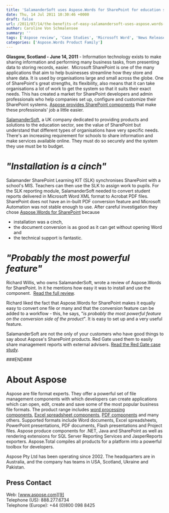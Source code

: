 ```yaml
---
title: 'SalamanderSoft uses Aspose.Words for SharePoint for education solutions'
date: Thu, 14 Jul 2011 10:30:46 +0000
draft: false
url: /2011/07/14/the-benefits-of-easy-salamandersoft-uses-aspose.words-for-sharepoint-for-education-solutions/
author: Caroline Von Schmalensee
summary: ''
tags: ['Aspose review', 'Case Studies', 'Microsoft Word', 'News Release', 'SharePoint']
categories: ['Aspose.Words Product Family']
---
```


**Glasgow, Scotland - June 14, 2011** - Information technology exists to make sharing information and performing many business tasks, from presenting data to storing records, easier.  Microsoft SharePoint is one of the many applications that aim to help businesses streamline how they store and share data. It is used by organisations large and small across the globe. One of SharePoint's great strengths, its flexibility, also means that it can take organisations a lot of work to get the system so that it suits their exact needs. This has created a market for SharePoint developers and admin professionals who help companies set up, configure and customize their SharePoint systems. [Aspose provides SharePoint components][1] that make these professionals' job a little easier.

[SalamanderSoft][2], a UK company dedicated to providing products and solutions to the education sector, see the value of SharePoint but understand that different types of organisations have very specific needs. There's an increasing requirement for schools to share information and make services available online. They must do so securely and the system they use must be to budget.

# _"Installation is a cinch"_

Salamander SharePoint Learning KIT (SLK) synchronises SharePoint with a school's MIS. Teachers can then use the SLK to assign work to pupils. For the SLK reporting module, SalamanderSoft needed to convert student reports delivered in Microsoft Word XML format to Acrobat PDF files. SharePoint does not have an in-built PDF conversion feature and Microsoft Automation was not stable enough to use. After careful investigation they chose [Aspose.Words for SharePoint][3] because

*   installation was a cinch,
*   the document conversion is as good as it can get without opening Word and
*   the technical support is fantastic.

# _"Probably the most powerful feature"_

Richard Willis, who owns SalamanderSoft, wrote a review of Aspose.Words for SharePoint. In it he mentions how easy it was to install and use the component.  [Read the full review][4].

Richard liked the fact that Aspose.Words for SharePoint makes it equally easy to convert one file or many and that the conversion feature can be added to a workflow - this, he says, "_is probably the most powerful feature on the conversion side of the product_". It is easy to set up and a very useful feature.

SalamanderSoft are not the only of your customers who have good things to say about Aspose's SharePoint products. Red Gate used them to easily share management reports with external advisers. [Read the Red Gate case study][5].

###END###

# About Aspose

Aspose are file format experts. They offer a powerful set of file management components with which developers can create applications which can open, edit, create and save some of the most popular business file formats. The product range includes [word processing components][6], [Excel spreadsheet components][7], [PDF components][8] and many others. Supported formats include Word documents, Excel spreadsheets, PowerPoint presentations, PDF documents, Flash presentations and Project files. Aspose produce components for .NET, Java and SharePoint as well as rendering extensions for SQL Server Reporting Services and JasperReports exporters. Aspose.Total compiles all products for a platform into a powerful toolbox for developers.

Aspose Pty Ltd has been operating since 2002. The headquarters are in Australia, and the company has teams in USA, Scotland, Ukraine and Pakistan.

## Press Contact

Web: [www.aspose.com][9]  
Telephone (US): 888.277.6734  
Telephone (Europe): +44 (0)800 098 8425




[1]: http://www.aspose.com/categories/sharepoint-components/aspose.words-for-sharepoint/default.aspx
[2]: http://www.salamandersoft.co.uk/
[3]: http://www.aspose.com/categories/sharepoint-components/aspose.words-for-sharepoint/default.aspx
[4]: https://www.salamandersoft.co.uk/
[5]: https://docs.aspose.com/display/OCRJAVA/Home
[6]: http://www.aspose.com/categories/.net-components/aspose.words-for-.net/default.aspx
[7]: http://www.aspose.com/categories/.net-components/aspose.cells-for-.net/default.aspx
[8]: http://www.aspose.com/categories/.net-components/aspose.pdf-for-.net/default.aspx
[9]: http://www.aspose.com/




